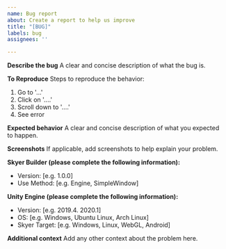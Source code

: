 ```yaml
---
name: Bug report
about: Create a report to help us improve
title: "[BUG]"
labels: bug
assignees: ''

---
```


**Describe the bug**
A clear and concise description of what the bug is.

**To Reproduce**
Steps to reproduce the behavior:
1. Go to '...'
2. Click on '....'
3. Scroll down to '....'
4. See error

**Expected behavior**
A clear and concise description of what you expected to happen.

**Screenshots**
If applicable, add screenshots to help explain your problem.

**Skyer Builder (please complete the following information):**
 - Version: [e.g. 1.0.0]
 - Use Method: [e.g. Engine, SimpleWindow]

**Unity Engine (please complete the following information):**
 - Version: [e.g. 2019.4. 2020.1]
 - OS: [e.g. Windows, Ubuntu Linux, Arch Linux]
 - Skyer Target: [e.g. Windows, Linux, WebGL, Android]

**Additional context**
Add any other context about the problem here.
